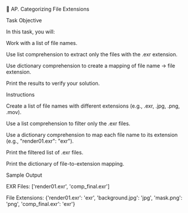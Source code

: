 🎯 AP. Categorizing File Extensions

Task Objective

In this task, you will:

Work with a list of file names.

Use list comprehension to extract only the files with the .exr extension.

Use dictionary comprehension to create a mapping of file name → file extension.

Print the results to verify your solution.

Instructions

Create a list of file names with different extensions (e.g., .exr, .jpg, .png, .mov).

Use a list comprehension to filter only the .exr files.

Use a dictionary comprehension to map each file name to its extension (e.g., "render01.exr": "exr").

Print the filtered list of .exr files.

Print the dictionary of file-to-extension mapping.

Sample Output

EXR Files:
['render01.exr', 'comp_final.exr']

File Extensions:
{'render01.exr': 'exr', 'background.jpg': 'jpg', 'mask.png': 'png', 'comp_final.exr': 'exr'}


